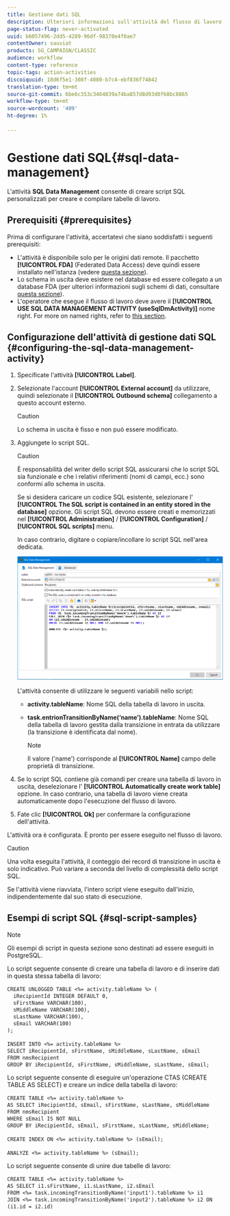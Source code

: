 ```yaml
---
title: Gestione dati SQL
description: Ulteriori informazioni sull'attività del flusso di lavoro di gestione dati SQL
page-status-flag: never-activated
uuid: b6057496-2dd5-4289-96df-98378e4f0ae7
contentOwner: sauviat
products: SG_CAMPAIGN/CLASSIC
audience: workflow
content-type: reference
topic-tags: action-activities
discoiquuid: 18d6f5e1-308f-4080-b7c4-ebf836f74842
translation-type: tm+mt
source-git-commit: 6be6c353c3464839a74ba857d8d93d0f68bc8865
workflow-type: tm+mt
source-wordcount: '409'
ht-degree: 1%

---
```



# Gestione dati SQL{#sql-data-management}

L&#39;attività **SQL Data Management** consente di creare script SQL personalizzati per creare e compilare tabelle di lavoro.

## Prerequisiti {#prerequisites}

Prima di configurare l&#39;attività, accertatevi che siano soddisfatti i seguenti prerequisiti:

* L&#39;attività è disponibile solo per le origini dati remote. Il pacchetto **[!UICONTROL FDA]** (Federated Data Access) deve quindi essere installato nell&#39;istanza (vedere [questa sezione](../../platform/using/about-fda.md)).
* Lo schema in uscita deve esistere nel database ed essere collegato a un database FDA (per ulteriori informazioni sugli schemi di dati, consultare [questa sezione](../../configuration/using/about-schema-reference.md)).
* L&#39;operatore che esegue il flusso di lavoro deve avere il **[!UICONTROL USE SQL DATA MANAGEMENT ACTIVITY (useSqlDmActivity)]** nome right. For more on named rights, refer to [this section](../../platform/using/access-management.md#named-rights).

## Configurazione dell&#39;attività di gestione dati SQL {#configuring-the-sql-data-management-activity}

1. Specificate l&#39;attività **[!UICONTROL Label]**.
1. Selezionate l&#39;account **[!UICONTROL External account]** da utilizzare, quindi selezionate il **[!UICONTROL Outbound schema]** collegamento a questo account esterno.

   >[!CAUTION]
   >
   >Lo schema in uscita è fisso e non può essere modificato.

1. Aggiungete lo script SQL.

   >[!CAUTION]
   >
   >È responsabilità del writer dello script SQL assicurarsi che lo script SQL sia funzionale e che i relativi riferimenti (nomi di campi, ecc.) sono conformi allo schema in uscita.

   Se si desidera caricare un codice SQL esistente, selezionare l&#39; **[!UICONTROL The SQL script is contained in an entity stored in the database]** opzione. Gli script SQL devono essere creati e memorizzati nel **[!UICONTROL Administration]** / **[!UICONTROL Configuration]** / **[!UICONTROL SQL scripts]** menu.

   In caso contrario, digitare o copiare/incollare lo script SQL nell&#39;area dedicata.

   ![](assets/sql_datamanagement.png)

   L&#39;attività consente di utilizzare le seguenti variabili nello script:

   * **activity.tableName**: Nome SQL della tabella di lavoro in uscita.
   * **task.entrionTransitionByName(‘name’).tableName**: Nome SQL della tabella di lavoro gestita dalla transizione in entrata da utilizzare (la transizione è identificata dal nome).

      >[!NOTE]
      >
      >Il valore (&#39;name&#39;) corrisponde al **[!UICONTROL Name]** campo delle proprietà di transizione.

1. Se lo script SQL contiene già comandi per creare una tabella di lavoro in uscita, deselezionare l&#39; **[!UICONTROL Automatically create work table]** opzione. In caso contrario, una tabella di lavoro viene creata automaticamente dopo l&#39;esecuzione del flusso di lavoro.
1. Fate clic **[!UICONTROL Ok]** per confermare la configurazione dell&#39;attività.

L&#39;attività ora è configurata. È pronto per essere eseguito nel flusso di lavoro.

>[!CAUTION]
>
>Una volta eseguita l&#39;attività, il conteggio dei record di transizione in uscita è solo indicativo. Può variare a seconda del livello di complessità dello script SQL.
>  
>Se l&#39;attività viene riavviata, l&#39;intero script viene eseguito dall&#39;inizio, indipendentemente dal suo stato di esecuzione.

## Esempi di script SQL {#sql-script-samples}

>[!NOTE]
>
>Gli esempi di script in questa sezione sono destinati ad essere eseguiti in PostgreSQL.

Lo script seguente consente di creare una tabella di lavoro e di inserire dati in questa stessa tabella di lavoro:

```
CREATE UNLOGGED TABLE <%= activity.tableName %> (
  iRecipientId INTEGER DEFAULT 0,
  sFirstName VARCHAR(100),
  sMiddleName VARCHAR(100),
  sLastName VARCHAR(100),
  sEmail VARCHAR(100)
);

INSERT INTO <%= activity.tableName %>
SELECT iRecipientId, sFirstName, sMiddleName, sLastName, sEmail
FROM nmsRecipient
GROUP BY iRecipientId, sFirstName, sMiddleName, sLastName, sEmail;
```

Lo script seguente consente di eseguire un&#39;operazione CTAS (CREATE TABLE AS SELECT) e creare un indice della tabella di lavoro:

```
CREATE TABLE <%= activity.tableName %>
AS SELECT iRecipientId, sEmail, sFirstName, sLastName, sMiddleName
FROM nmsRecipient
WHERE sEmail IS NOT NULL
GROUP BY iRecipientId, sEmail, sFirstName, sLastName, sMiddleName;

CREATE INDEX ON <%= activity.tableName %> (sEmail);

ANALYZE <%= activity.tableName %> (sEmail);
```

Lo script seguente consente di unire due tabelle di lavoro:

```
CREATE TABLE <%= activity.tableName %>
AS SELECT i1.sFirstName, i1.sLastName, i2.sEmail
FROM <%= task.incomingTransitionByName('input1').tableName %> i1
JOIN <%= task.incomingTransitionByName('input2').tableName %> i2 ON (i1.id = i2.id)
```

